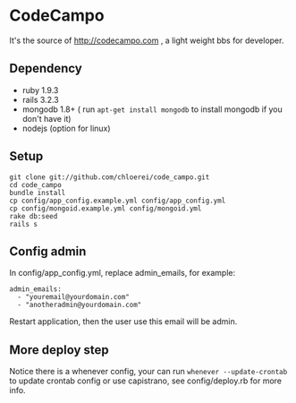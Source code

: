 # CodeCampo

It's the source of http://codecampo.com , a light weight bbs for developer.

## Dependency

* ruby 1.9.3
* rails 3.2.3
* mongodb 1.8+ ( run `apt-get install mongodb` to install mongodb if you don't have it)
* nodejs (option for linux)

## Setup

    git clone git://github.com/chloerei/code_campo.git
    cd code_campo
    bundle install
    cp config/app_config.example.yml config/app_config.yml
    cp config/mongoid.example.yml config/mongoid.yml
    rake db:seed
    rails s

## Config admin

In config/app_config.yml, replace admin_emails, for example:

    admin_emails:
      - "youremail@yourdomain.com"
      - "anotheradmin@yourdomain.com"

Restart application, then the user use this email will be admin.

## More deploy step

Notice there is a whenever config, your can run `whenever --update-crontab` to update crontab config or use capistrano, see config/deploy.rb for more info.
